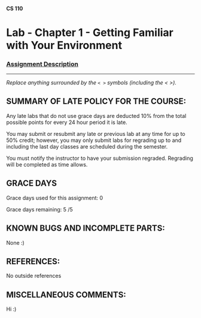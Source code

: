 #### CS 110
# Lab - Chapter 1 - Getting Familiar with Your Environment

### [Assignment Description](https://docs.google.com/document/d/1j0CNd4KglkOGcRWAJZoJ__PEirOluNjHWm0NtmvEVRo/edit?usp=sharing)

***

_Replace anything surrounded by the `< >` symbols (including the < >)._

## SUMMARY OF LATE POLICY FOR THE COURSE:
Any late labs that do not use grace days are deducted 10% from the total possible points for every 24 hour period it is late. 

You may submit or resubmit any late or previous lab at any time for up to 50% credit; however, you may only submit labs for regrading up to and including the last day classes are scheduled during the semester.

You must notify the instructor to have your submission regraded. Regrading will be completed as time allows.

## GRACE DAYS
Grace days used for this assignment:  0 

Grace days remaining:  5 /5

## KNOWN BUGS AND INCOMPLETE PARTS:
None :)

## REFERENCES:
No outside references

## MISCELLANEOUS COMMENTS:
 Hi :)
